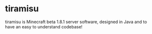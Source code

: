 # tiramisu
tiramisu is Minecraft beta 1.8.1 server software, designed in Java and to have an easy to understand codebase!
